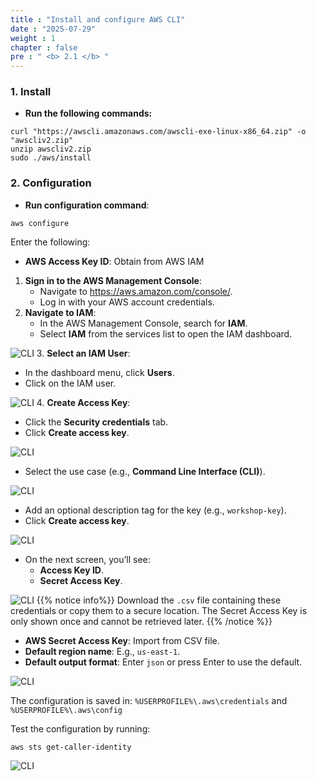 ```yaml
---
title : "Install and configure AWS CLI"
date : "2025-07-29"
weight : 1
chapter : false
pre : " <b> 2.1 </b> "
---
```


### 1. Install
- **Run the following commands:**
```
curl "https://awscli.amazonaws.com/awscli-exe-linux-x86_64.zip" -o "awscliv2.zip"
unzip awscliv2.zip
sudo ./aws/install
```

### 2. Configuration
- **Run configuration command**:
``` 
aws configure 
```
Enter the following:

- **AWS Access Key ID**: Obtain from AWS IAM
1. **Sign in to the AWS Management Console**:
   - Navigate to https://aws.amazon.com/console/.
   - Log in with your AWS account credentials.
2. **Navigate to IAM**:
   - In the AWS Management Console, search for **IAM**.
   - Select **IAM** from the services list to open the IAM dashboard.

![CLI](/images/2.prerequisite/002-awscli.png)
3. **Select an IAM User**:
   - In the dashboard menu, click **Users**.
   - Click on the IAM user.

![CLI](/images/2.prerequisite/003-awscli.png)
4. **Create Access Key**:
   - Click the **Security credentials** tab.
   - Click **Create access key**.

![CLI](/images/2.prerequisite/004-awscli.png)
   - Select the use case (e.g., **Command Line Interface (CLI)**).

![CLI](/images/2.prerequisite/005-awscli.png)
   - Add an optional description tag for the key (e.g., `workshop-key`).
   - Click **Create access key**.

![CLI](/images/2.prerequisite/006-awscli.png)
   - On the next screen, you’ll see:
     - **Access Key ID**.
     - **Secret Access Key**.

![CLI](/images/2.prerequisite/007-awscli.png)
{{% notice info%}}
Download the `.csv` file containing these credentials or copy them to a secure location. The Secret Access Key is only shown once and cannot be retrieved later.
{{% /notice %}}

- **AWS Secret Access Key**: Import from CSV file.
- **Default region name**: E.g., `us-east-1`.
- **Default output format**: Enter `json` or press Enter to use the default.

![CLI](/images/2.prerequisite/008-awscli.png)

The configuration is saved in: ``%USERPROFILE%\.aws\credentials`` and ``%USERPROFILE%\.aws\config``

Test the configuration by running:

```
aws sts get-caller-identity
```  
![CLI](/images/2.prerequisite/009-awscli.png)
